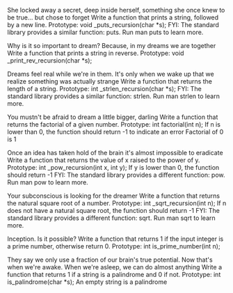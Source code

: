She locked away a secret, deep inside herself, something she once knew to be true... but chose to forget Write a function that prints a string, followed by a new line.
Prototype: void _puts_recursion(char *s); FYI: The standard library provides a similar function: puts. Run man puts to learn more.

Why is it so important to dream? Because, in my dreams we are together Write a function that prints a string in reverse.
Prototype: void _print_rev_recursion(char *s);

Dreams feel real while we're in them. It's only when we wake up that we realize something was actually strange Write a function that returns the length of a string.
Prototype: int _strlen_recursion(char *s); FYI: The standard library provides a similar function: strlen. Run man strlen to learn more.

You mustn't be afraid to dream a little bigger, darling Write a function that returns the factorial of a given number.
Prototype: int factorial(int n); If n is lower than 0, the function should return -1 to indicate an error Factorial of 0 is 1

Once an idea has taken hold of the brain it's almost impossible to eradicate Write a function that returns the value of x raised to the power of y.
Prototype: int _pow_recursion(int x, int y); If y is lower than 0, the function should return -1 FYI: The standard library provides a different function: pow. Run man pow to learn more.

Your subconscious is looking for the dreamer Write a function that returns the natural square root of a number.
Prototype: int _sqrt_recursion(int n); If n does not have a natural square root, the function should return -1 FYI: The standard library provides a different function: sqrt. Run man sqrt to learn more.

Inception. Is it possible? Write a function that returns 1 if the input integer is a prime number, otherwise return 0.
Prototype: int is_prime_number(int n);

They say we only use a fraction of our brain's true potential. Now that's when we're awake. When we're asleep, we can do almost anything Write a function that returns 1 if a string is a palindrome and 0 if not.
Prototype: int is_palindrome(char *s); An empty string is a palindrome


